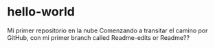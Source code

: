 # hello-world
Mi primer repositorio en la nube
Comenzando a transitar el camino por GitHub, con mi primer branch called Readme-edits or Readme??
